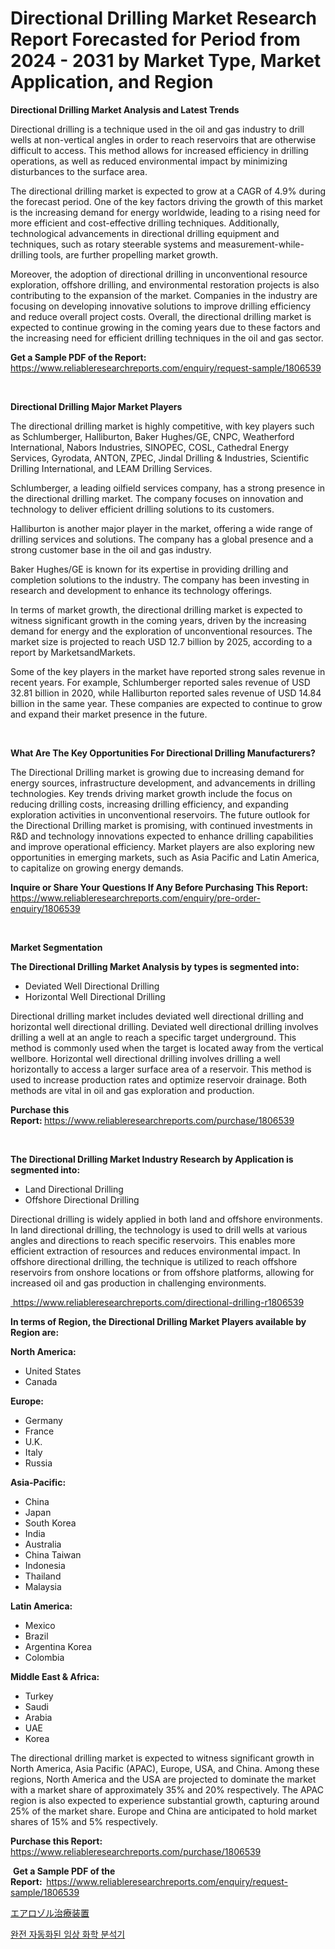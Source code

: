 <p><h1>Directional Drilling Market Research Report Forecasted for Period from 2024 -  2031 by Market Type, Market Application, and Region</h1></p><p><strong>Directional Drilling Market Analysis and Latest Trends</strong></p>
<p><p>Directional drilling is a technique used in the oil and gas industry to drill wells at non-vertical angles in order to reach reservoirs that are otherwise difficult to access. This method allows for increased efficiency in drilling operations, as well as reduced environmental impact by minimizing disturbances to the surface area.</p><p>The directional drilling market is expected to grow at a CAGR of 4.9% during the forecast period. One of the key factors driving the growth of this market is the increasing demand for energy worldwide, leading to a rising need for more efficient and cost-effective drilling techniques. Additionally, technological advancements in directional drilling equipment and techniques, such as rotary steerable systems and measurement-while-drilling tools, are further propelling market growth.</p><p>Moreover, the adoption of directional drilling in unconventional resource exploration, offshore drilling, and environmental restoration projects is also contributing to the expansion of the market. Companies in the industry are focusing on developing innovative solutions to improve drilling efficiency and reduce overall project costs. Overall, the directional drilling market is expected to continue growing in the coming years due to these factors and the increasing need for efficient drilling techniques in the oil and gas sector.</p></p>
<p><strong>Get a Sample PDF of the Report:&nbsp;</strong> <a href="https://www.reliableresearchreports.com/enquiry/request-sample/1806539">https://www.reliableresearchreports.com/enquiry/request-sample/1806539</a></p>
<p>&nbsp;</p>
<p><strong>Directional Drilling Major Market Players</strong></p>
<p><p>The directional drilling market is highly competitive, with key players such as Schlumberger, Halliburton, Baker Hughes/GE, CNPC, Weatherford International, Nabors Industries, SINOPEC, COSL, Cathedral Energy Services, Gyrodata, ANTON, ZPEC, Jindal Drilling & Industries, Scientific Drilling International, and LEAM Drilling Services. </p><p>Schlumberger, a leading oilfield services company, has a strong presence in the directional drilling market. The company focuses on innovation and technology to deliver efficient drilling solutions to its customers. </p><p>Halliburton is another major player in the market, offering a wide range of drilling services and solutions. The company has a global presence and a strong customer base in the oil and gas industry.</p><p>Baker Hughes/GE is known for its expertise in providing drilling and completion solutions to the industry. The company has been investing in research and development to enhance its technology offerings.</p><p>In terms of market growth, the directional drilling market is expected to witness significant growth in the coming years, driven by the increasing demand for energy and the exploration of unconventional resources. The market size is projected to reach USD 12.7 billion by 2025, according to a report by MarketsandMarkets.</p><p>Some of the key players in the market have reported strong sales revenue in recent years. For example, Schlumberger reported sales revenue of USD 32.81 billion in 2020, while Halliburton reported sales revenue of USD 14.84 billion in the same year. These companies are expected to continue to grow and expand their market presence in the future.</p></p>
<p>&nbsp;</p>
<p><strong>What Are The Key Opportunities For Directional Drilling Manufacturers?</strong></p>
<p><p>The Directional Drilling market is growing due to increasing demand for energy sources, infrastructure development, and advancements in drilling technologies. Key trends driving market growth include the focus on reducing drilling costs, increasing drilling efficiency, and expanding exploration activities in unconventional reservoirs. The future outlook for the Directional Drilling market is promising, with continued investments in R&D and technology innovations expected to enhance drilling capabilities and improve operational efficiency. Market players are also exploring new opportunities in emerging markets, such as Asia Pacific and Latin America, to capitalize on growing energy demands.</p></p>
<p><strong>Inquire or Share Your Questions If Any Before Purchasing This Report:</strong> <a href="https://www.reliableresearchreports.com/enquiry/pre-order-enquiry/1806539">https://www.reliableresearchreports.com/enquiry/pre-order-enquiry/1806539</a></p>
<p>&nbsp;</p>
<p><strong>Market Segmentation</strong></p>
<p><strong>The Directional Drilling Market Analysis by types is segmented into:</strong></p>
<p><ul><li>Deviated Well Directional Drilling</li><li>Horizontal Well Directional Drilling</li></ul></p>
<p><p>Directional drilling market includes deviated well directional drilling and horizontal well directional drilling. Deviated well directional drilling involves drilling a well at an angle to reach a specific target underground. This method is commonly used when the target is located away from the vertical wellbore. Horizontal well directional drilling involves drilling a well horizontally to access a larger surface area of a reservoir. This method is used to increase production rates and optimize reservoir drainage. Both methods are vital in oil and gas exploration and production.</p></p>
<p><strong>Purchase this Report:&nbsp;</strong><a href="https://www.reliableresearchreports.com/purchase/1806539">https://www.reliableresearchreports.com/purchase/1806539</a></p>
<p>&nbsp;</p>
<p><strong>The Directional Drilling Market Industry Research by Application is segmented into:</strong></p>
<p><ul><li>Land Directional Drilling</li><li>Offshore Directional Drilling</li></ul></p>
<p><p>Directional drilling is widely applied in both land and offshore environments. In land directional drilling, the technology is used to drill wells at various angles and directions to reach specific reservoirs. This enables more efficient extraction of resources and reduces environmental impact. In offshore directional drilling, the technique is utilized to reach offshore reservoirs from onshore locations or from offshore platforms, allowing for increased oil and gas production in challenging environments.</p></p>
<p><a href="https://www.reliableresearchreports.com/directional-drilling-r1806539">&nbsp;https://www.reliableresearchreports.com/directional-drilling-r1806539</a></p>
<p><strong>In terms of Region, the Directional Drilling Market Players available by Region are:</strong></p>
<p>
    <p> <strong> North America: </strong>
        <ul>
            <li>United States</li>
            <li>Canada</li>
        </ul>
        </p> 
    <p> <strong> Europe: </strong>
        <ul>
            <li>Germany</li>
            <li>France</li>
            <li>U.K.</li>
            <li>Italy</li>
            <li>Russia</li>
        </ul>
        </p> 
    <p> <strong> Asia-Pacific: </strong>
        <ul>
            <li>China</li>
            <li>Japan</li>
            <li>South Korea</li>
            <li>India</li>
            <li>Australia</li>
            <li>China Taiwan</li>
            <li>Indonesia</li>
            <li>Thailand</li>
            <li>Malaysia</li>
        </ul>
        </p> 
    <p> <strong> Latin America: </strong>
        <ul>
            <li>Mexico</li>
            <li>Brazil</li>
            <li>Argentina Korea</li>
            <li>Colombia</li>
        </ul>
        </p> 
    <p> <strong> Middle East & Africa: </strong>
        <ul>
            <li>Turkey</li>
            <li>Saudi</li>
            <li>Arabia</li>
            <li>UAE</li>
            <li>Korea</li>
        </ul>
    </p>
    </p>
<p><p>The directional drilling market is expected to witness significant growth in North America, Asia Pacific (APAC), Europe, USA, and China. Among these regions, North America and the USA are projected to dominate the market with a market share of approximately 35% and 20% respectively. The APAC region is also expected to experience substantial growth, capturing around 25% of the market share. Europe and China are anticipated to hold market shares of 15% and 5% respectively.</p></p>
<p><strong>Purchase this Report: </strong><a href="https://www.reliableresearchreports.com/purchase/1806539">https://www.reliableresearchreports.com/purchase/1806539</a></p>
<p>&nbsp;<strong>Get a Sample PDF of the Report:&nbsp;&nbsp;</strong><a href="https://www.reliableresearchreports.com/enquiry/request-sample/1806539">https://www.reliableresearchreports.com/enquiry/request-sample/1806539</a></p>
<p><strong></strong></p>
<p><p><a href="https://github.com/zekaoe592392/Market-Research-Report-List-1/blob/main/663812728629.md">エアロゾル治療装置</a></p><p><a href="https://github.com/crfsywufhm81415/Market-Research-Report-List-1/blob/main/860968026181.md">완전 자동화된 임상 화학 분석기</a></p></p>